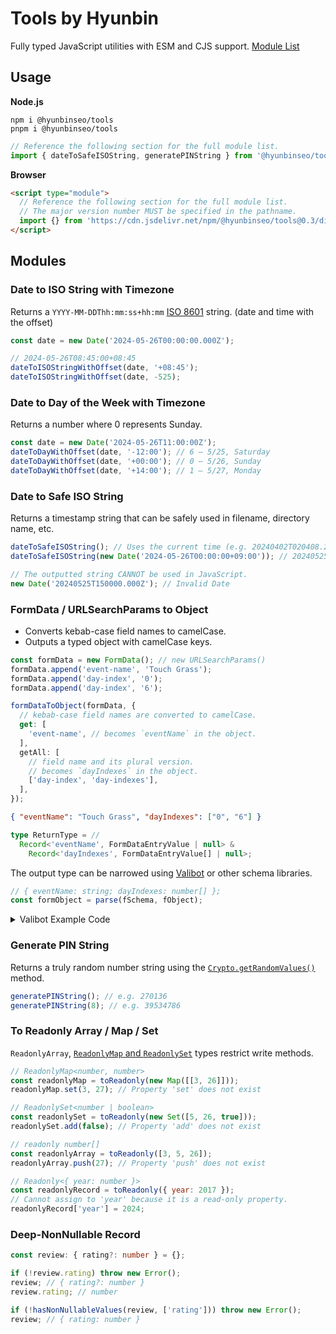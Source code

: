 # Tools by Hyunbin

Fully typed JavaScript utilities with ESM and CJS support. [Module List](#modules)

## Usage

**Node.js**

```shell
npm i @hyunbinseo/tools
pnpm i @hyunbinseo/tools
```

```js
// Reference the following section for the full module list.
import { dateToSafeISOString, generatePINString } from '@hyunbinseo/tools';
```

**Browser**

```html
<script type="module">
  // Reference the following section for the full module list.
  // The major version number MUST be specified in the pathname.
  import {} from 'https://cdn.jsdelivr.net/npm/@hyunbinseo/tools@0.3/dist/index.js';
</script>
```

## Modules

### Date to ISO String with Timezone

Returns a `YYYY-MM-DDThh:mm:ss+hh:mm` [ISO 8601](https://en.wikipedia.org/wiki/ISO_8601) string. (date and time with the offset)

```js
const date = new Date('2024-05-26T00:00:00.000Z');

// 2024-05-26T08:45:00+08:45
dateToISOStringWithOffset(date, '+08:45');
dateToISOStringWithOffset(date, -525);
```

### Date to Day of the Week with Timezone

Returns a number where 0 represents Sunday.

```js
const date = new Date('2024-05-26T11:00:00Z');
dateToDayWithOffset(date, '-12:00'); // 6 — 5/25, Saturday
dateToDayWithOffset(date, '+00:00'); // 0 — 5/26, Sunday
dateToDayWithOffset(date, '+14:00'); // 1 — 5/27, Monday
```

### Date to Safe ISO String

Returns a timestamp string that can be safely used in filename, directory name, etc.

```js
dateToSafeISOString(); // Uses the current time (e.g. 20240402T020408.248Z)
dateToSafeISOString(new Date('2024-05-26T00:00:00+09:00')); // 20240525T150000.000Z

// The outputted string CANNOT be used in JavaScript.
new Date('20240525T150000.000Z'); // Invalid Date
```

### FormData / URLSearchParams to Object

- Converts kebab-case field names to camelCase.
- Outputs a typed object with camelCase keys.

```ts
const formData = new FormData(); // new URLSearchParams()
formData.append('event-name', 'Touch Grass');
formData.append('day-index', '0');
formData.append('day-index', '6');

formDataToObject(formData, {
  // kebab-case field names are converted to camelCase.
  get: [
    'event-name', // becomes `eventName` in the object.
  ],
  getAll: [
    // field name and its plural version.
    // becomes `dayIndexes` in the object.
    ['day-index', 'day-indexes'],
  ],
});
```

```json
{ "eventName": "Touch Grass", "dayIndexes": ["0", "6"] }
```

```ts
type ReturnType = //
  Record<'eventName', FormDataEntryValue | null> &
    Record<'dayIndexes', FormDataEntryValue[] | null>;
```

The output type can be narrowed using [Valibot](https://valibot.dev/) or other schema libraries.

```js
// { eventName: string; dayIndexes: number[] };
const formObject = parse(fSchema, fObject);
```

<details>
 <summary>Valibot Example Code</summary>

```ts
import { formDataToObject } from '@hyunbinseo/tools';
import type { GenericSchema } from 'valibot';
import { array, integer, object, parse, pipe, string, transform } from 'valibot';

const formData = new FormData();
formData.append('day-index', '0');
formData.append('day-index', '6');

// { dayIndexes: FormDataEntryValue[] | null }
const fObject = formDataToObject(formData, {
  getAll: [['day-index', 'day-indexes']],
});

const fSchema = object({
  dayIndexes: array(pipe(string(), transform(Number), integer())),
}) satisfies GenericSchema<typeof fObject, unknown>;
// Ensures that the `dayIndexes` key exists in the object schema.

// { dayIndexes: number[] };
const formObject = parse(fSchema, fObject);
```

</details>

### Generate PIN String

Returns a truly random number string using the [`Crypto.getRandomValues()`](https://developer.mozilla.org/en-US/docs/Web/API/Crypto/getRandomValues) method.

```js
generatePINString(); // e.g. 270136
generatePINString(8); // e.g. 39534786
```

### To Readonly Array / Map / Set

`ReadonlyArray`, [`ReadonlyMap` and `ReadonlySet`](https://github.com/Microsoft/TypeScript/blob/main/src/lib/es2015.collection.d.ts) types restrict write methods.

```js
// ReadonlyMap<number, number>
const readonlyMap = toReadonly(new Map([[3, 26]]));
readonlyMap.set(3, 27); // Property 'set' does not exist

// ReadonlySet<number | boolean>
const readonlySet = toReadonly(new Set([5, 26, true]));
readonlySet.add(false); // Property 'add' does not exist

// readonly number[]
const readonlyArray = toReadonly([3, 5, 26]);
readonlyArray.push(27); // Property 'push' does not exist

// Readonly<{ year: number }>
const readonlyRecord = toReadonly({ year: 2017 });
// Cannot assign to 'year' because it is a read-only property.
readonlyRecord['year'] = 2024;
```

### Deep-NonNullable Record

```ts
const review: { rating?: number } = {};

if (!review.rating) throw new Error();
review; // { rating?: number }
review.rating; // number

if (!hasNonNullableValues(review, ['rating'])) throw new Error();
review; // { rating: number }
```
